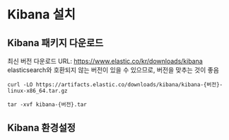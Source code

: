# Kibana 설치

## Kibana 패키지 다운로드
최신 버전 다운로드 URL: https://www.elastic.co/kr/downloads/kibana<br>
elasticsearch와 호환되지 않는 버전이 있을 수 있으므로, 버전을 맞추는 것이 좋음

```
curl -LO https://artifacts.elastic.co/downloads/kibana/kibana-{버전}-linux-x86_64.tar.gz

tar -xvf kibana-{버전}.tar
```

## Kibana 환경설정
